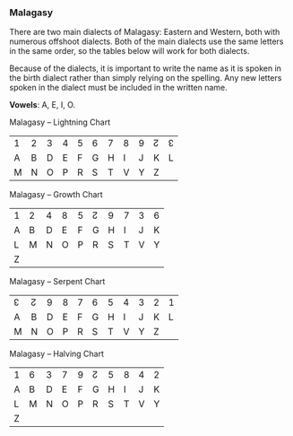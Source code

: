 ### <span id="anchor-73"></span>Malagasy

There are two main dialects of Malagasy: Eastern and Western, both with
numerous offshoot dialects. Both of the main dialects use the same
letters in the same order, so the tables below will work for both
dialects.

Because of the dialects, it is important to write the name as it is
spoken in the birth dialect rather than simply relying on the spelling.
Any new letters spoken in the dialect must be included in the written
name. 

**Vowels**: A, E, I, O. 

Malagasy – Lightning Chart

|   |   |   |   |   |   |   |   |   |   |   |
| - | - | - | - | - | - | - | - | - | - | - |
| 1 | 2 | 3 | 4 | 5 | 6 | 7 | 8 | 9 | ↊ | ↋ |
| A | B | D | E | F | G | H | I | J | K | L |
| M | N | O | P | R | S | T | V | Y | Z |   |

Malagasy – Growth Chart

|   |   |   |   |   |   |   |   |   |   |
| - | - | - | - | - | - | - | - | - | - |
| 1 | 2 | 4 | 8 | 5 | ↊ | 9 | 7 | 3 | 6 |
| A | B | D | E | F | G | H | I | J | K |
| L | M | N | O | P | R | S | T | V | Y |
| Z |   |   |   |   |   |   |   |   |   |

Malagasy – Serpent Chart

|   |   |   |   |   |   |   |   |   |   |   |
| - | - | - | - | - | - | - | - | - | - | - |
| ↋ | ↊ | 9 | 8 | 7 | 6 | 5 | 4 | 3 | 2 | 1 |
| A | B | D | E | F | G | H | I | J | K | L |
| M | N | O | P | R | S | T | V | Y | Z |   |

Malagasy – Halving Chart

|   |   |   |   |   |   |   |   |   |   |
| - | - | - | - | - | - | - | - | - | - |
| 1 | 6 | 3 | 7 | 9 | ↊ | 5 | 8 | 4 | 2 |
| A | B | D | E | F | G | H | I | J | K |
| L | M | N | O | P | R | S | T | V | Y |
| Z |   |   |   |   |   |   |   |   |   |
